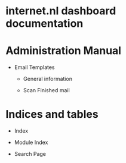 # internet.nl dashboard documentation

# Administration Manual


* Email Templates


    * General information


    * Scan Finished mail


# Indices and tables


* Index


* Module Index


* Search Page
